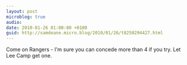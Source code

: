 ```yaml
---
layout: post
microblog: true
audio: 
date: 2010-01-26 01:00:00 +0100
guid: http://samdeane.micro.blog/2010/01/26/t8250294427.html
---
```

Come on Rangers - I'm sure you can concede more than 4 if you try. Let Lee Camp get one.

